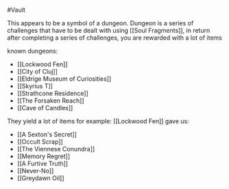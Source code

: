 #Vault 

This appears to be a symbol of a dungeon. Dungeon is a series of challenges that have to be dealt with using [[Soul Fragments]], in return after completing a series of challenges, you are rewarded with a lot of items 

known dungeons:
- [[Lockwood Fen]]
- [[City of Cluj]]
- [[Eldrige Museum of Curiosities]]
- [[Skyrius T]]
- [[Strathcone Residence]]
- [[The Forsaken Reach]]
- [[Cave of Candles]]

They yield a lot of items for example:
[[Lockwood Fen]] gave us:
- [[A Sexton's Secret]]
- [[Occult Scrap]]
- [[The Viennese Conundra]]
- [[Memory Regret]]
- [[A Furtive Truth]]
- [[Never-No]]
- [[Greydawn Oil]]
